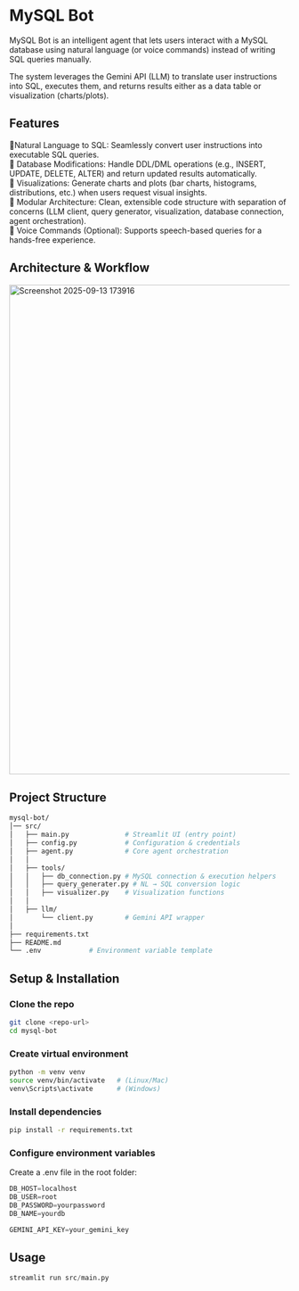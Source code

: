 # MySQL Bot

MySQL Bot is an intelligent agent that lets users interact with a MySQL database using natural language (or voice commands) instead of writing SQL queries manually.

The system leverages the Gemini API (LLM) to translate user instructions into SQL, executes them, and returns results either as a data table or visualization (charts/plots).

## Features
 🔹Natural Language to SQL: Seamlessly convert user instructions into
  executable SQL queries.    
 🔹 Database Modifications: Handle DDL/DML operations (e.g., INSERT,
  UPDATE, DELETE, ALTER) and return updated results automatically.  
 🔹 Visualizations: Generate charts and plots (bar charts, histograms,
  distributions, etc.) when users request visual insights.  
 🔹 Modular Architecture: Clean, extensible code structure with separation
  of concerns (LLM client, query generator, visualization, database
  connection, agent orchestration).   
 🔹 Voice Commands (Optional): Supports speech-based queries for a
  hands-free experience.

## Architecture & Workflow
<img width="1331" height="878" alt="Screenshot 2025-09-13 173916" src="https://github.com/user-attachments/assets/5102bd8b-507b-4f10-a7da-b9574508098a" />


## Project Structure
```bash
mysql-bot/
│── src/
│   ├── main.py              # Streamlit UI (entry point)
│   ├── config.py            # Configuration & credentials
│   ├── agent.py             # Core agent orchestration
│   │
│   ├── tools/
│   │   ├── db_connection.py # MySQL connection & execution helpers
│   │   ├── query_generater.py # NL → SQL conversion logic
│   │   ├── visualizer.py    # Visualization functions
│   │
│   ├── llm/
│       └── client.py        # Gemini API wrapper
│
├── requirements.txt
├── README.md
└── .env            # Environment variable template

```
## Setup & Installation

### Clone the repo

```bash
git clone <repo-url>
cd mysql-bot
```
### Create virtual environment

```bash
python -m venv venv
source venv/bin/activate   # (Linux/Mac)
venv\Scripts\activate      # (Windows)
```
### Install dependencies

```bash
pip install -r requirements.txt
```
### Configure environment variables
 Create a .env file in the root folder:

```python
DB_HOST=localhost
DB_USER=root
DB_PASSWORD=yourpassword
DB_NAME=yourdb

GEMINI_API_KEY=your_gemini_key
```

## Usage

```python
streamlit run src/main.py
```

